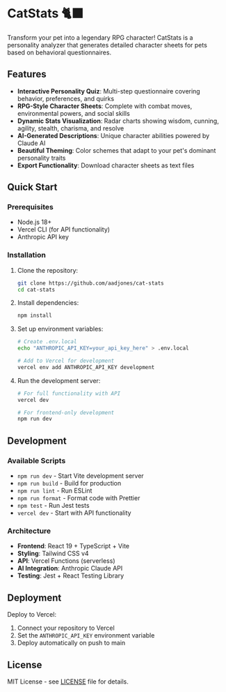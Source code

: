 # CatStats 🐈‍⬛

Transform your pet into a legendary RPG character! CatStats is a personality analyzer that generates detailed character sheets for pets based on behavioral questionnaires.

## Features

- **Interactive Personality Quiz**: Multi-step questionnaire covering behavior, preferences, and quirks
- **RPG-Style Character Sheets**: Complete with combat moves, environmental powers, and social skills
- **Dynamic Stats Visualization**: Radar charts showing wisdom, cunning, agility, stealth, charisma, and resolve
- **AI-Generated Descriptions**: Unique character abilities powered by Claude AI
- **Beautiful Theming**: Color schemes that adapt to your pet's dominant personality traits
- **Export Functionality**: Download character sheets as text files

## Quick Start

### Prerequisites

- Node.js 18+
- Vercel CLI (for API functionality)
- Anthropic API key

### Installation

1. Clone the repository:

   ```bash
   git clone https://github.com/aadjones/cat-stats
   cd cat-stats
   ```

2. Install dependencies:

   ```bash
   npm install
   ```

3. Set up environment variables:

   ```bash
   # Create .env.local
   echo "ANTHROPIC_API_KEY=your_api_key_here" > .env.local

   # Add to Vercel for development
   vercel env add ANTHROPIC_API_KEY development
   ```

4. Run the development server:

   ```bash
   # For full functionality with API
   vercel dev

   # For frontend-only development
   npm run dev
   ```

## Development

### Available Scripts

- `npm run dev` - Start Vite development server
- `npm run build` - Build for production
- `npm run lint` - Run ESLint
- `npm run format` - Format code with Prettier
- `npm test` - Run Jest tests
- `vercel dev` - Start with API functionality

### Architecture

- **Frontend**: React 19 + TypeScript + Vite
- **Styling**: Tailwind CSS v4
- **API**: Vercel Functions (serverless)
- **AI Integration**: Anthropic Claude API
- **Testing**: Jest + React Testing Library

## Deployment

Deploy to Vercel:

1. Connect your repository to Vercel
2. Set the `ANTHROPIC_API_KEY` environment variable
3. Deploy automatically on push to main

## License

MIT License - see [LICENSE](LICENSE) file for details.
